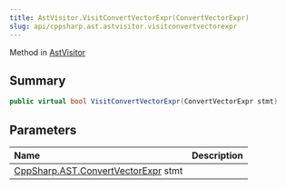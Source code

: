 ```yaml
---
title: AstVisitor.VisitConvertVectorExpr(ConvertVectorExpr)
slug: api/cppsharp.ast.astvisitor.visitconvertvectorexpr
---
```

Method in [AstVisitor](/api/cppsharp/ast/astvisitor)

## Summary



```csharp
public virtual bool VisitConvertVectorExpr(ConvertVectorExpr stmt)
```

## Parameters

|Name|Description|
|:---|:---|
|[CppSharp.AST.ConvertVectorExpr](/api/cppsharp/ast/convertvectorexpr) stmt||


